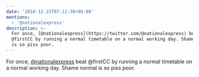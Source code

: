 ```yaml
---
date: '2010-12-23T07:12:38+00:00'
mentions:
  - '@nationalexpress'
description: >-
  For once, [@nationalexpress](https://twitter.com/@nationalexpress) beat
  @firstCC by running a normal timetable on a normal working day. Shame normal
  is so piss poor.
---
```

For once, [@nationalexpress](https://twitter.com/@nationalexpress) beat @firstCC by running a normal timetable on a normal working day. Shame normal is so piss poor.

